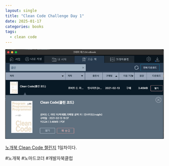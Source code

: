 ```yaml
---
layout: single
title: "Clean Code Challenge Day 1"
date: 2025-01-17
categories: books
tags:
  - clean code
---
```


![CleanCode](/assets/images/Clean-Code-1.png)

[노개북 Clean Code 챌린지](https://nomadcoders.co/c/clean-code/lobby) 1일차이다.

#노개북 #노마드코더 #개발자북클럽
